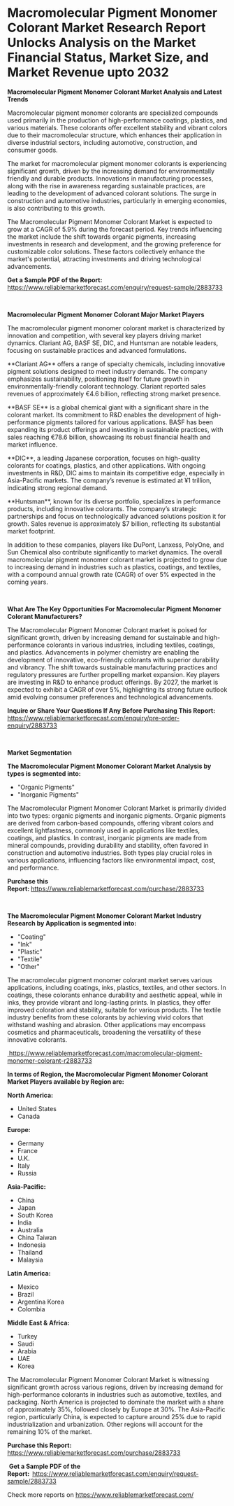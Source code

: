 <p><h1>Macromolecular Pigment Monomer Colorant Market Research Report Unlocks Analysis on the Market Financial Status, Market Size, and Market Revenue upto 2032</h1></p><p><strong>Macromolecular Pigment Monomer Colorant Market Analysis and Latest Trends</strong></p>
<p><p>Macromolecular pigment monomer colorants are specialized compounds used primarily in the production of high-performance coatings, plastics, and various materials. These colorants offer excellent stability and vibrant colors due to their macromolecular structure, which enhances their application in diverse industrial sectors, including automotive, construction, and consumer goods.</p><p>The market for macromolecular pigment monomer colorants is experiencing significant growth, driven by the increasing demand for environmentally friendly and durable products. Innovations in manufacturing processes, along with the rise in awareness regarding sustainable practices, are leading to the development of advanced colorant solutions. The surge in construction and automotive industries, particularly in emerging economies, is also contributing to this growth.</p><p>The Macromolecular Pigment Monomer Colorant Market is expected to grow at a CAGR of 5.9% during the forecast period. Key trends influencing the market include the shift towards organic pigments, increasing investments in research and development, and the growing preference for customizable color solutions. These factors collectively enhance the market's potential, attracting investments and driving technological advancements.</p></p>
<p><strong>Get a Sample PDF of the Report:&nbsp;</strong> <a href="https://www.reliablemarketforecast.com/enquiry/request-sample/2883733?utm_campaign=3089&utm_medium=2&utm_source=Github&utm_content=ia&utm_term=13032025&utm_id=macromolecular-pigment-monomer-colorant">https://www.reliablemarketforecast.com/enquiry/request-sample/2883733</a></p>
<p>&nbsp;</p>
<p><strong>Macromolecular Pigment Monomer Colorant Major Market Players</strong></p>
<p><p>The macromolecular pigment monomer colorant market is characterized by innovation and competition, with several key players driving market dynamics. Clariant AG, BASF SE, DIC, and Huntsman are notable leaders, focusing on sustainable practices and advanced formulations.</p><p>**Clariant AG** offers a range of specialty chemicals, including innovative pigment solutions designed to meet industry demands. The company emphasizes sustainability, positioning itself for future growth in environmentally-friendly colorant technology. Clariant reported sales revenues of approximately €4.6 billion, reflecting strong market presence.</p><p>**BASF SE** is a global chemical giant with a significant share in the colorant market. Its commitment to R&D enables the development of high-performance pigments tailored for various applications. BASF has been expanding its product offerings and investing in sustainable practices, with sales reaching €78.6 billion, showcasing its robust financial health and market influence.</p><p>**DIC**, a leading Japanese corporation, focuses on high-quality colorants for coatings, plastics, and other applications. With ongoing investments in R&D, DIC aims to maintain its competitive edge, especially in Asia-Pacific markets. The company’s revenue is estimated at ¥1 trillion, indicating strong regional demand.</p><p>**Huntsman**, known for its diverse portfolio, specializes in performance products, including innovative colorants. The company’s strategic partnerships and focus on technologically advanced solutions position it for growth. Sales revenue is approximately $7 billion, reflecting its substantial market footprint.</p><p>In addition to these companies, players like DuPont, Lanxess, PolyOne, and Sun Chemical also contribute significantly to market dynamics. The overall macromolecular pigment monomer colorant market is projected to grow due to increasing demand in industries such as plastics, coatings, and textiles, with a compound annual growth rate (CAGR) of over 5% expected in the coming years.</p></p>
<p>&nbsp;</p>
<p><strong>What Are The Key Opportunities For Macromolecular Pigment Monomer Colorant Manufacturers?</strong></p>
<p><p>The Macromolecular Pigment Monomer Colorant market is poised for significant growth, driven by increasing demand for sustainable and high-performance colorants in various industries, including textiles, coatings, and plastics. Advancements in polymer chemistry are enabling the development of innovative, eco-friendly colorants with superior durability and vibrancy. The shift towards sustainable manufacturing practices and regulatory pressures are further propelling market expansion. Key players are investing in R&D to enhance product offerings. By 2027, the market is expected to exhibit a CAGR of over 5%, highlighting its strong future outlook amid evolving consumer preferences and technological advancements.</p></p>
<p><strong>Inquire or Share Your Questions If Any Before Purchasing This Report:</strong> <a href="https://www.reliablemarketforecast.com/enquiry/pre-order-enquiry/2883733?utm_campaign=3089&utm_medium=2&utm_source=Github&utm_content=ia&utm_term=13032025&utm_id=macromolecular-pigment-monomer-colorant">https://www.reliablemarketforecast.com/enquiry/pre-order-enquiry/2883733</a></p>
<p>&nbsp;</p>
<p><strong>Market Segmentation</strong></p>
<p><strong>The Macromolecular Pigment Monomer Colorant Market Analysis by types is segmented into:</strong></p>
<p><ul><li>"Organic Pigments"</li><li>"Inorganic Pigments"</li></ul></p>
<p><p>The Macromolecular Pigment Monomer Colorant Market is primarily divided into two types: organic pigments and inorganic pigments. Organic pigments are derived from carbon-based compounds, offering vibrant colors and excellent lightfastness, commonly used in applications like textiles, coatings, and plastics. In contrast, inorganic pigments are made from mineral compounds, providing durability and stability, often favored in construction and automotive industries. Both types play crucial roles in various applications, influencing factors like environmental impact, cost, and performance.</p></p>
<p><strong>Purchase this Report:&nbsp;</strong><a href="https://www.reliablemarketforecast.com/purchase/2883733?utm_campaign=3089&utm_medium=2&utm_source=Github&utm_content=ia&utm_term=13032025&utm_id=macromolecular-pigment-monomer-colorant">https://www.reliablemarketforecast.com/purchase/2883733</a></p>
<p>&nbsp;</p>
<p><strong>The Macromolecular Pigment Monomer Colorant Market Industry Research by Application is segmented into:</strong></p>
<p><ul><li>"Coating"</li><li>"Ink"</li><li>"Plastic"</li><li>"Textile"</li><li>"Other"</li></ul></p>
<p><p>The macromolecular pigment monomer colorant market serves various applications, including coatings, inks, plastics, textiles, and other sectors. In coatings, these colorants enhance durability and aesthetic appeal, while in inks, they provide vibrant and long-lasting prints. In plastics, they offer improved coloration and stability, suitable for various products. The textile industry benefits from these colorants by achieving vivid colors that withstand washing and abrasion. Other applications may encompass cosmetics and pharmaceuticals, broadening the versatility of these innovative colorants.</p></p>
<p><a href="https://www.reliablemarketforecast.com/macromolecular-pigment-monomer-colorant-r2883733?utm_campaign=3089&utm_medium=2&utm_source=Github&utm_content=ia&utm_term=13032025&utm_id=macromolecular-pigment-monomer-colorant">&nbsp;https://www.reliablemarketforecast.com/macromolecular-pigment-monomer-colorant-r2883733</a></p>
<p><strong>In terms of Region, the Macromolecular Pigment Monomer Colorant Market Players available by Region are:</strong></p>
<p>
    <p> <strong> North America: </strong>
        <ul>
            <li>United States</li>
            <li>Canada</li>
        </ul>
        </p> 
    <p> <strong> Europe: </strong>
        <ul>
            <li>Germany</li>
            <li>France</li>
            <li>U.K.</li>
            <li>Italy</li>
            <li>Russia</li>
        </ul>
        </p> 
    <p> <strong> Asia-Pacific: </strong>
        <ul>
            <li>China</li>
            <li>Japan</li>
            <li>South Korea</li>
            <li>India</li>
            <li>Australia</li>
            <li>China Taiwan</li>
            <li>Indonesia</li>
            <li>Thailand</li>
            <li>Malaysia</li>
        </ul>
        </p> 
    <p> <strong> Latin America: </strong>
        <ul>
            <li>Mexico</li>
            <li>Brazil</li>
            <li>Argentina Korea</li>
            <li>Colombia</li>
        </ul>
        </p> 
    <p> <strong> Middle East & Africa: </strong>
        <ul>
            <li>Turkey</li>
            <li>Saudi</li>
            <li>Arabia</li>
            <li>UAE</li>
            <li>Korea</li>
        </ul>
    </p>
    </p>
<p><p>The Macromolecular Pigment Monomer Colorant Market is witnessing significant growth across various regions, driven by increasing demand for high-performance colorants in industries such as automotive, textiles, and packaging. North America is projected to dominate the market with a share of approximately 35%, followed closely by Europe at 30%. The Asia-Pacific region, particularly China, is expected to capture around 25% due to rapid industrialization and urbanization. Other regions will account for the remaining 10% of the market.</p></p>
<p><strong>Purchase this Report: </strong><a href="https://www.reliablemarketforecast.com/purchase/2883733?utm_campaign=3089&utm_medium=2&utm_source=Github&utm_content=ia&utm_term=13032025&utm_id=macromolecular-pigment-monomer-colorant">https://www.reliablemarketforecast.com/purchase/2883733</a></p>
<p>&nbsp;<strong>Get a Sample PDF of the Report:&nbsp;&nbsp;</strong><a href="https://www.reliablemarketforecast.com/enquiry/request-sample/2883733?utm_campaign=3089&utm_medium=2&utm_source=Github&utm_content=ia&utm_term=13032025&utm_id=macromolecular-pigment-monomer-colorant">https://www.reliablemarketforecast.com/enquiry/request-sample/2883733</a></p>
<p><strong></strong></p>
<p>Check more reports on <a href="https://www.reliablemarketforecast.com/?utm_campaign=3089&utm_medium=2&utm_source=Github&utm_content=ia&utm_term=13032025&utm_id=macromolecular-pigment-monomer-colorant">https://www.reliablemarketforecast.com/</a></p>